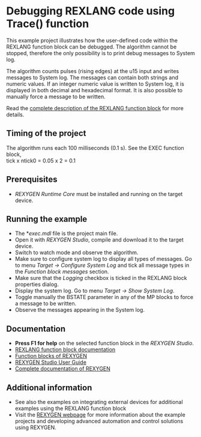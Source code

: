 Debugging REXLANG code using Trace() function 
=============================================

This example project illustrates how the user-defined code within the REXLANG 
function block can be debugged. The algorithm cannot be stopped, therefore the 
only possibility is to print debug messages to System log.

The algorithm counts pulses (rising edges) at the u15 input and writes messages 
to System log. The messages can contain both strings and numeric values. If an 
integer numeric value is written to System log, it is displayed in both decimal 
and hexadecimal format. It is also possible to manually force a message to be 
written.

Read the
[complete description of the REXLANG function block](https://www.rexygen.com/doc/ENGLISH/MANUALS/BRef/REXLANG.html)
for more details. 

## Timing of the project ##

The algorithm runs each 100 milliseconds (0.1 s). See the EXEC function block,  
tick x ntick0 = 0.05 x 2 = 0.1 

## Prerequisites ##
- *REXYGEN Runtime Core* must be installed and running on the target device.

## Running the example ##
- The **exec.mdl* file is the project main file.
- Open it with *REXYGEN Studio*, compile and download it to the target device.
- Switch to watch mode and observe the algorithm.
- Make sure to configure system log to display all types of messages. Go to menu
*Target -> Configure System Log* and tick all message types in the *Function 
block messages* section.
- Make sure that the *Logging* checkbox is ticked in the REXLANG block 
properties dialog.
- Display the system log. Go to menu *Target -> Show System Log*.
- Toggle manually the BSTATE parameter in any of the MP blocks to force a 
message to be written.
- Observe the messages appearing in the System log.

## Documentation ##

- **Press F1 for help** on the selected function block in the *REXYGEN Studio*.
- [REXLANG function block documentation](https://www.rexygen.com/doc/ENGLISH/MANUALS/BRef/REXLANG.html)
- [Function blocks of REXYGEN](https://www.rexygen.com/doc/PDF/ENGLISH/BRef_ENG.pdf)
- [REXYGEN Studio User Guide](https://www.rexygen.com/doc/PDF/ENGLISH/RexygenStudio_ENG.pdf)
- [Complete documentation of REXYGEN](http://www.rexygen.com/documentation-and-support)

## Additional information ##

- See also the examples on integrating external devices for additional examples
using the REXLANG function block
- Visit the [REXYGEN webpage](http://www.rexygen.com) 
for more information about the example projects and developing advanced 
automation and control solutions using REXYGEN.

